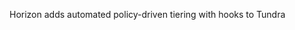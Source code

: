 Horizon adds automated policy-driven tiering with hooks to Tundra 



<!-- 
a killer feature:

Real-time per-project usage
Metadata heatmaps
Quota + tier insight without crawling
Works at zettabyte scale
No one has built this cleanly. Build it into Stratum or a side module.
Every HPC admin will want it.

BeeGFS (and most HPC FS) don’t track usage live, they rely on:
Daily cronjobs
Full FS crawls
Manual parsing of du/find
It’s brittle, slow, and error-prone.
You build real-time project-level tracking?
That’s another enterprise-grade product right there.

Plasma:

interactive treemap support/module  visual/reporting module of Horizon via a separate Horizon-querying daemon, like treewiz/baobab does. as fast as that. 
and simple reports to users that show them usage. they can go log in if htey want full analysis.


is a great name:
Evokes energy, flow, and visibility
Fits thematically with Horizon, Aurora, Tundra
Sounds fast, dynamic—perfect for real-time storage heatmaps
Use it for the

--> 
